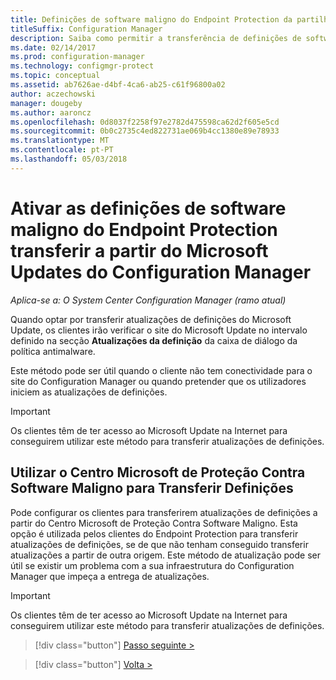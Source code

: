 ```yaml
---
title: Definições de software maligno do Endpoint Protection da partilha de rede
titleSuffix: Configuration Manager
description: Saiba como permitir a transferência de definições de software maligno do Endpoint Protection do Microsoft Updates do Configuration Manager.
ms.date: 02/14/2017
ms.prod: configuration-manager
ms.technology: configmgr-protect
ms.topic: conceptual
ms.assetid: ab7626ae-d4bf-4ca6-ab25-c61f96800a02
author: aczechowski
manager: dougeby
ms.author: aaroncz
ms.openlocfilehash: 0d8037f2258f97e2782d475598ca62d2f605e5cd
ms.sourcegitcommit: 0b0c2735c4ed822731ae069b4cc1380e89e78933
ms.translationtype: MT
ms.contentlocale: pt-PT
ms.lasthandoff: 05/03/2018
---
```

# <a name="enable-endpoint-protection-malware-definitions-to-download-from-microsoft-updates-for-configuration-manager"></a>Ativar as definições de software maligno do Endpoint Protection transferir a partir do Microsoft Updates do Configuration Manager

*Aplica-se a: O System Center Configuration Manager (ramo atual)*


 Quando optar por transferir atualizações de definições do Microsoft Update, os clientes irão verificar o site do Microsoft Update no intervalo definido na secção **Atualizações da definição** da caixa de diálogo da política antimalware.

 Este método pode ser útil quando o cliente não tem conectividade para o site do Configuration Manager ou quando pretender que os utilizadores iniciem as atualizações de definições.

> [!IMPORTANT]
>  Os clientes têm de ter acesso ao Microsoft Update na Internet para conseguirem utilizar este método para transferir atualizações de definições.

## <a name="using-the-microsoft-malware-protection-center-to-download-definitions"></a>Utilizar o Centro Microsoft de Proteção Contra Software Maligno para Transferir Definições
 Pode configurar os clientes para transferirem atualizações de definições a partir do Centro Microsoft de Proteção Contra Software Maligno. Esta opção é utilizada pelos clientes do Endpoint Protection para transferir atualizações de definições, se de que não tenham conseguido transferir atualizações a partir de outra origem. Este método de atualização pode ser útil se existir um problema com a sua infraestrutura do Configuration Manager que impeça a entrega de atualizações.

> [!IMPORTANT]
>  Os clientes têm de ter acesso ao Microsoft Update na Internet para conseguirem utilizar este método para transferir atualizações de definições.


> [!div class="button"]
[Passo seguinte >](endpoint-antimalware-policies.md)

> [!div class="button"]
[Volta >](endpoint-configure-alerts.md)
